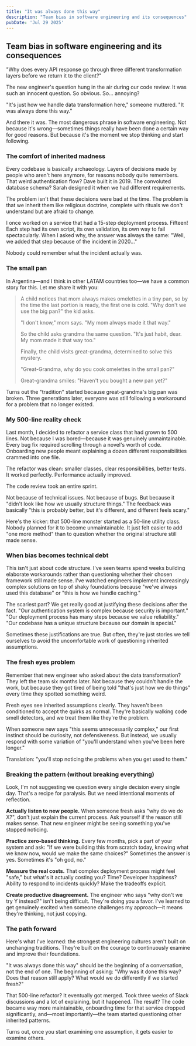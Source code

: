 ```yaml
---
title: "It was always done this way"
description: "Team bias in software engineering and its consequences"
pubDate: 'Jul 29 2025'
---
```


## Team bias in software engineering and its consequences

"Why does every API response go through three different transformation layers before we return it to the client?"

The new engineer's question hung in the air during our code review. It was such an innocent question. So obvious. So... annoying?

"It's just how we handle data transformation here," someone muttered. "It was always done this way."

And there it was. The most dangerous phrase in software engineering. Not because it's wrong—sometimes things really have been done a certain way for good reasons. But because it's the moment we stop thinking and start following.

### The comfort of inherited madness

Every codebase is basically archaeology. Layers of decisions made by people who aren't here anymore, for reasons nobody quite remembers. That weird authentication flow? Dave built it in 2019. The convoluted database schema? Sarah designed it when we had different requirements.

The problem isn't that these decisions were bad at the time. The problem is that we inherit them like religious doctrine, complete with rituals we don't understand but are afraid to change.

I once worked on a service that had a 15-step deployment process. Fifteen! Each step had its own script, its own validation, its own way to fail spectacularly. When I asked why, the answer was always the same: "Well, we added that step because of the incident in 2020..."

Nobody could remember what the incident actually was.

### The small pan

In Argentina—and I think in other LATAM countries too—we have a common story for this. Let me share it with you:

>A child notices that mom always makes omelettes in a tiny pan, so by the time the last portion is ready, the first one is cold. "Why don't we use the big pan?" the kid asks.  
>
>"I don't know," mom says. "My mom always made it that way."  
>
>So the child asks grandma the same question. "It's just habit, dear. My mom made it that way too."  
>
>Finally, the child visits great-grandma, determined to solve this mystery.  
>
>"Great-Grandma, why do you cook omelettes in the small pan?"  
>
>Great-grandma smiles: "Haven't you bought a new pan yet?"  

Turns out the "tradition" started because great-grandma's big pan was broken. Three generations later, everyone was still following a workaround for a problem that no longer existed.  


### My 500-line reality check

Last month, I decided to refactor a service class that had grown to 500 lines. Not because I was bored—because it was genuinely unmaintainable. Every bug fix required scrolling through a novel's worth of code. Onboarding new people meant explaining a dozen different responsibilities crammed into one file.

The refactor was clean: smaller classes, clear responsibilities, better tests. It worked perfectly. Performance actually improved.

The code review took an entire sprint.

Not because of technical issues. Not because of bugs. But because it "didn't look like how we usually structure things." The feedback was basically "this is probably better, but it's different, and different feels scary."

Here's the kicker: that 500-line monster started as a 50-line utility class. Nobody planned for it to become unmaintainable. It just felt easier to add "one more method" than to question whether the original structure still made sense.

### When bias becomes technical debt

This isn't just about code structure. I've seen teams spend weeks building elaborate workarounds rather than questioning whether their chosen framework still made sense. I've watched engineers implement increasingly complex solutions on top of shaky foundations because "we've always used this database" or "this is how we handle caching."

The scariest part? We get really good at justifying these decisions after the fact. "Our authentication system is complex because security is important." "Our deployment process has many steps because we value reliability." "Our codebase has a unique structure because our domain is special."

Sometimes these justifications are true. But often, they're just stories we tell ourselves to avoid the uncomfortable work of questioning inherited assumptions.

### The fresh eyes problem

Remember that new engineer who asked about the data transformation? They left the team six months later. Not because they couldn't handle the work, but because they got tired of being told "that's just how we do things" every time they spotted something weird.

Fresh eyes see inherited assumptions clearly. They haven't been conditioned to accept the quirks as normal. They're basically walking code smell detectors, and we treat them like they're the problem.

When someone new says "this seems unnecessarily complex," our first instinct should be curiosity, not defensiveness. But instead, we usually respond with some variation of "you'll understand when you've been here longer."

Translation: "you'll stop noticing the problems when you get used to them."

### Breaking the pattern (without breaking everything)

Look, I'm not suggesting we question every single decision every single day. That's a recipe for paralysis. But we need intentional moments of reflection.

**Actually listen to new people.** When someone fresh asks "why do we do X?", don't just explain the current process. Ask yourself if the reason still makes sense. That new engineer might be seeing something you've stopped noticing.

**Practice zero-based thinking.** Every few months, pick a part of your system and ask: "If we were building this from scratch today, knowing what we know now, would we make the same choices?" Sometimes the answer is yes. Sometimes it's "oh god, no."

**Measure the real costs.** That complex deployment process might feel "safe," but what's it actually costing you? Time? Developer happiness? Ability to respond to incidents quickly? Make the tradeoffs explicit.

**Create productive disagreement.** The engineer who says "why don't we try Y instead?" isn't being difficult. They're doing you a favor. I've learned to get genuinely excited when someone challenges my approach—it means they're thinking, not just copying.

### The path forward

Here's what I've learned: the strongest engineering cultures aren't built on unchanging traditions. They're built on the courage to continuously examine and improve their foundations.

"It was always done this way" should be the beginning of a conversation, not the end of one. The beginning of asking: "Why was it done this way? Does that reason still apply? What would we do differently if we started fresh?"

That 500-line refactor? It eventually got merged. Took three weeks of Slack discussions and a lot of explaining, but it happened. The result? The code became way more maintainable, onboarding time for that service dropped significantly, and—most importantly—the team started questioning other inherited patterns.

Turns out, once you start examining one assumption, it gets easier to examine others.

